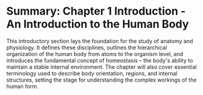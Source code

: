 # Summary: Chapter 1 Introduction - An Introduction to the Human Body

This introductory section lays the foundation for the study of anatomy and physiology. It defines these disciplines, outlines the hierarchical organization of the human body from atoms to the organism level, and introduces the fundamental concept of homeostasis – the body's ability to maintain a stable internal environment. The chapter will also cover essential terminology used to describe body orientation, regions, and internal structures, setting the stage for understanding the complex workings of the human form.
